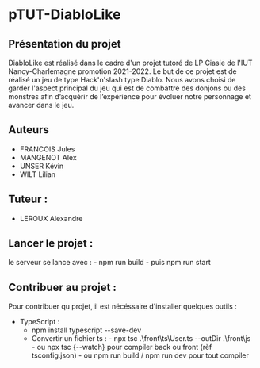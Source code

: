 # pTUT-DiabloLike
## Présentation du projet
DiabloLike est réalisé dans le cadre d'un projet tutoré de LP Ciasie de l'IUT Nancy-Charlemagne promotion 2021-2022.
Le but de ce projet est de réalisé un jeu de type Hack'n'slash type Diablo. Nous avons choisi de garder l'aspect principal du jeu qui est de combattre des donjons ou des monstres afin d’acquérir de l’expérience pour évoluer notre personnage et avancer dans le jeu.


## Auteurs
- FRANCOIS Jules
- MANGENOT Alex
- UNSER Kévin
- WILT Lilian

## Tuteur : 
- LEROUX Alexandre

## Lancer le projet :
le serveur se lance avec :
    - npm run build
    - puis npm run start
## Contribuer au projet :
Pour contribuer qu projet, il est nécéssaire d'installer quelques outils : 
- TypeScript : 
    - npm install typescript --save-dev
    - Convertir un fichier ts : 
            - npx tsc .\front\ts\User.ts --outDir .\front\js\
            - ou npx tsc {--watch} pour compiler back ou front (rèf tsconfig.json)
            - ou npm run build / npm run dev pour tout compiler
